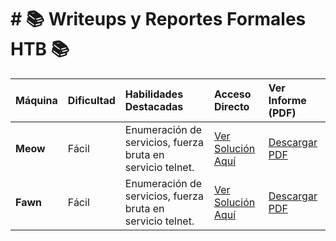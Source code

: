 # # 📚 Writeups y Reportes Formales HTB 📚

| Máquina | Dificultad | Habilidades Destacadas | Acceso Directo | Ver Informe (PDF) |
| :--- | :--- | :--- | :--- | :--- |
| **Meow** | Fácil | Enumeración de servicios, fuerza bruta en servicio telnet. | [Ver Solución Aquí](HackTheBox/Meow.md) | [Descargar PDF](HackTheBox/informe_Fawn_HTB_.pdf) |
| **Fawn** | Fácil | Enumeración de servicios, fuerza bruta en servicio telnet. | [Ver Solución Aquí](HackTheBox/Fawn.md) | [Descargar PDF](HackTheBox/informe_Fawn_HTB_.pdf) |
